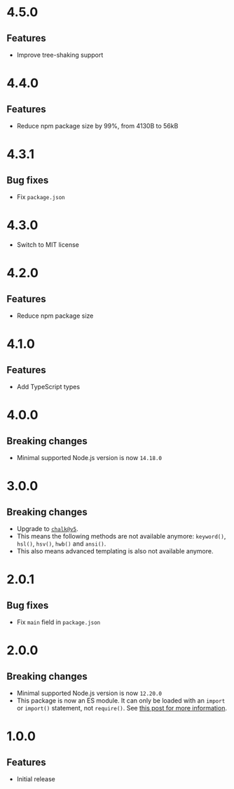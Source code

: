 # 4.5.0

## Features

- Improve tree-shaking support

# 4.4.0

## Features

- Reduce npm package size by 99%, from 4130B to 56kB

# 4.3.1

## Bug fixes

- Fix `package.json`

# 4.3.0

- Switch to MIT license

# 4.2.0

## Features

- Reduce npm package size

# 4.1.0

## Features

- Add TypeScript types

# 4.0.0

## Breaking changes

- Minimal supported Node.js version is now `14.18.0`

# 3.0.0

## Breaking changes

- Upgrade to [`chalk@v5`](https://github.com/chalk/chalk/releases/tag/v5.0.0).
- This means the following methods are not available anymore: `keyword()`,
  `hsl()`, `hsv()`, `hwb()` and `ansi()`.
- This also means advanced templating is also not available anymore.

# 2.0.1

## Bug fixes

- Fix `main` field in `package.json`

# 2.0.0

## Breaking changes

- Minimal supported Node.js version is now `12.20.0`
- This package is now an ES module. It can only be loaded with an `import` or
  `import()` statement, not `require()`. See
  [this post for more information](https://gist.github.com/sindresorhus/a39789f98801d908bbc7ff3ecc99d99c).

# 1.0.0

## Features

- Initial release
